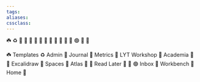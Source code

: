```yaml
---
tags:
aliases:
cssclass: 
---
```


☘️ ♻️ 🌱 🌲 🌳 🌴 🌽 🌾 🌿 🍃 🍏 💚 📗 🟢 🥦 🥬

☘️ Templates
♻️ Admin
🌱 Journal
🌲 Metrics
🌳 LYT Workshop
🌴 Academia
🌽 
🌾 Excalidraw
🌿 Spaces
🍃 Atlas
🍏 
💚 Read Later
📗 
🥬
🟢 Inbox
🌵 Workbench
🏡 Home
🥦 

